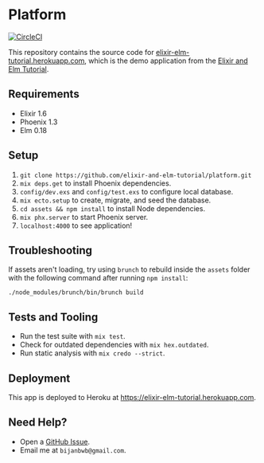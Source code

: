 # Platform

[![CircleCI](https://circleci.com/gh/elixir-elm-tutorial/platform.svg?style=svg)](https://circleci.com/gh/elixir-elm-tutorial/platform)

This repository contains the source code for
[elixir-elm-tutorial.herokuapp.com](https://elixir-elm-tutorial.herokuapp.com),
which is the demo application from the
[Elixir and Elm Tutorial](https://leanpub.com/elixir-elm-tutorial).

## Requirements

- Elixir 1.6
- Phoenix 1.3
- Elm 0.18

## Setup

1. `git clone https://github.com/elixir-and-elm-tutorial/platform.git`
2. `mix deps.get` to install Phoenix dependencies.
3. `config/dev.exs` and `config/test.exs` to configure local database.
4. `mix ecto.setup` to create, migrate, and seed the database.
5. `cd assets && npm install` to install Node dependencies.
6. `mix phx.server` to start Phoenix server.
7. `localhost:4000` to see application!

## Troubleshooting

If assets aren't loading, try using `brunch` to rebuild inside the `assets`
folder with the following command after running `npm install`:

```shell
./node_modules/brunch/bin/brunch build
```

## Tests and Tooling

- Run the test suite with `mix test`.
- Check for outdated dependencies with `mix hex.outdated`.
- Run static analysis with `mix credo --strict`.

## Deployment

This app is deployed to Heroku at https://elixir-elm-tutorial.herokuapp.com.

## Need Help?

- Open a [GitHub Issue](https://github.com/elixir-elm-tutorial/platform/issues).
- Email me at `bijanbwb@gmail.com`.
